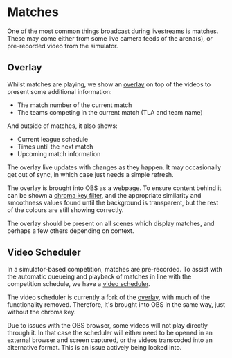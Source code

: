# Matches

One of the most common things broadcast during livestreams is matches. These may come either from some live camera feeds of the arena(s), or pre-recorded video from the simulator.

## Overlay

Whilst matches are playing, we show an [overlay](https://github.com/srobo/livestream-overlay) on top of the videos to present some additional information:

- The match number of the current match
- The teams competing in the current match (TLA and team name)

And outside of matches, it also shows:

- Current league schedule
- Times until the next match
- Upcoming match information

The overlay live updates with changes as they happen. It may occasionally get out of sync, in which case just needs a simple refresh.

The overlay is brought into OBS as a webpage. To ensure content behind it can be shown a [chroma key filter](https://obsproject.com/wiki/Filters-Guide#color-key-and-chroma-key), and the appropriate similarity and smoothness values found until the background is transparent, but the rest of the colours are still showing correctly.

The overlay should be present on all scenes which display matches, and perhaps a few others depending on context.

## Video Scheduler

In a simulator-based competition, matches are pre-recorded. To assist with the automatic queueing and playback of matches in line with the competition schedule, we have a [video scheduler](https://github.com/RealOrangeOne/livestream-video-scheduler).

The video scheduler is currently a fork of the [overlay](#overlay), with much of the functionality removed. Therefore, it's brought into OBS in the same way, just without the chroma key.

Due to issues with the OBS browser, some videos will not play directly through it. In that case the scheduler will either need to be opened in an external browser and screen captured, or the videos transcoded into an alternative format. This is an issue actively being looked into.
